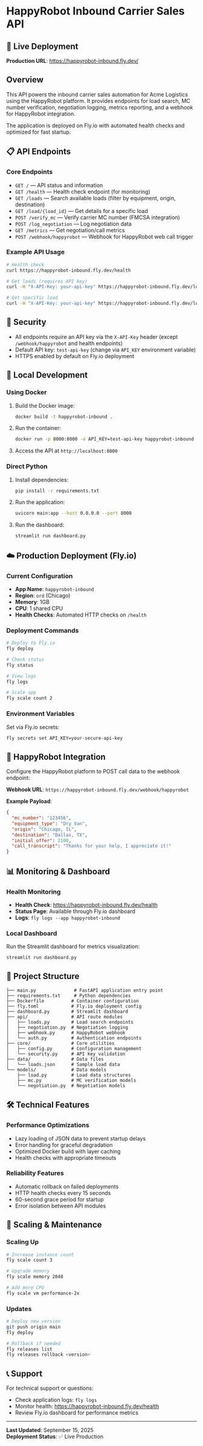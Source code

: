 # HappyRobot Inbound Carrier Sales API

## 🚀 Live Deployment
**Production URL**: https://happyrobot-inbound.fly.dev/

## Overview
This API powers the inbound carrier sales automation for Acme Logistics using the HappyRobot platform. It provides endpoints for load search, MC number verification, negotiation logging, metrics reporting, and a webhook for HappyRobot integration.

The application is deployed on Fly.io with automated health checks and optimized for fast startup.

## 📋 API Endpoints

### Core Endpoints
- `GET /` — API status and information
- `GET /health` — Health check endpoint (for monitoring)
- `GET /loads` — Search available loads (filter by equipment, origin, destination)
- `GET /load/{load_id}` — Get details for a specific load
- `POST /verify_mc` — Verify carrier MC number (FMCSA integration)
- `POST /log_negotiation` — Log negotiation data
- `GET /metrics` — Get negotiation/call metrics
- `POST /webhook/happyrobot` — Webhook for HappyRobot web call trigger

### Example API Usage
```bash
# Health check
curl https://happyrobot-inbound.fly.dev/health

# Get loads (requires API key)
curl -H "X-API-Key: your-api-key" https://happyrobot-inbound.fly.dev/loads

# Get specific load
curl -H "X-API-Key: your-api-key" https://happyrobot-inbound.fly.dev/load/L001
```

## 🔐 Security
- All endpoints require an API key via the `X-API-Key` header (except `/webhook/happyrobot` and health endpoints)
- Default API key: `test-api-key` (change via `API_KEY` environment variable)
- HTTPS enabled by default on Fly.io deployment

## 🐳 Local Development

### Using Docker
1. Build the Docker image:
   ```sh
   docker build -t happyrobot-inbound .
   ```
2. Run the container:
   ```sh
   docker run -p 8000:8000 -e API_KEY=test-api-key happyrobot-inbound
   ```
3. Access the API at `http://localhost:8000`

### Direct Python
1. Install dependencies:
   ```sh
   pip install -r requirements.txt
   ```
2. Run the application:
   ```sh
   uvicorn main:app --host 0.0.0.0 --port 8000
   ```
3. Run the dashboard:
   ```sh
   streamlit run dashboard.py
   ```

## ☁️ Production Deployment (Fly.io)

### Current Configuration
- **App Name**: `happyrobot-inbound`
- **Region**: `ord` (Chicago)
- **Memory**: 1GB
- **CPU**: 1 shared CPU
- **Health Checks**: Automated HTTP checks on `/health`

### Deployment Commands
```sh
# Deploy to Fly.io
fly deploy

# Check status
fly status

# View logs
fly logs

# Scale app
fly scale count 2
```

### Environment Variables
Set via Fly.io secrets:
```sh
fly secrets set API_KEY=your-secure-api-key
```

## 🔗 HappyRobot Integration

Configure the HappyRobot platform to POST call data to the webhook endpoint:

**Webhook URL**: `https://happyrobot-inbound.fly.dev/webhook/happyrobot`

**Example Payload**:
```json
{
  "mc_number": "123456",
  "equipment_type": "Dry Van",
  "origin": "Chicago, IL",
  "destination": "Dallas, TX",
  "initial_offer": 2100,
  "call_transcript": "Thanks for your help, I appreciate it!"
}
```

## 📊 Monitoring & Dashboard

### Health Monitoring
- **Health Check**: https://happyrobot-inbound.fly.dev/health
- **Status Page**: Available through Fly.io dashboard
- **Logs**: `fly logs --app happyrobot-inbound`

### Local Dashboard
Run the Streamlit dashboard for metrics visualization:
```sh
streamlit run dashboard.py
```

## 📁 Project Structure
```
├── main.py              # FastAPI application entry point
├── requirements.txt     # Python dependencies
├── Dockerfile          # Container configuration
├── fly.toml            # Fly.io deployment config
├── dashboard.py        # Streamlit dashboard
├── api/                # API route modules
│   ├── loads.py        # Load search endpoints
│   ├── negotiation.py  # Negotiation logging
│   ├── webhook.py      # HappyRobot webhook
│   └── auth.py         # Authentication endpoints
├── core/               # Core utilities
│   ├── config.py       # Configuration management
│   └── security.py     # API key validation
├── data/               # Data files
│   └── loads.json      # Sample load data
└── models/             # Data models
    ├── load.py         # Load data structures
    ├── mc.py           # MC verification models
    └── negotiation.py  # Negotiation models
```

## 🛠️ Technical Features

### Performance Optimizations
- Lazy loading of JSON data to prevent startup delays
- Error handling for graceful degradation
- Optimized Docker build with layer caching
- Health checks with appropriate timeouts

### Reliability Features
- Automatic rollback on failed deployments
- HTTP health checks every 15 seconds
- 60-second grace period for startup
- Error isolation between API modules

## 🚀 Scaling & Maintenance

### Scaling Up
```sh
# Increase instance count
fly scale count 3

# Upgrade memory
fly scale memory 2048

# Add more CPU
fly scale vm performance-2x
```

### Updates
```sh
# Deploy new version
git push origin main
fly deploy

# Rollback if needed
fly releases list
fly releases rollback <version>
```

## 📞 Support

For technical support or questions:
- Check application logs: `fly logs`
- Monitor health: https://happyrobot-inbound.fly.dev/health
- Review Fly.io dashboard for performance metrics

---

**Last Updated**: September 15, 2025  
**Deployment Status**: ✅ Live Production
